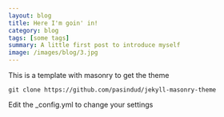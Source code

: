```yaml
---
layout: blog
title: Here I'm goin' in!
category: blog
tags: [some tags]  
summary: A little first post to introduce myself
image: /images/blog/3.jpg
---
```


This is a template with masonry to get the theme

```
git clone https://github.com/pasindud/jekyll-masonry-theme
```

Edit the _config.yml to change your settings
